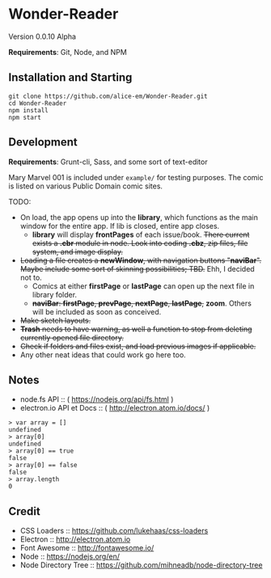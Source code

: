 # Wonder-Reader

Version 0.0.10 Alpha

__Requirements__: Git, Node, and NPM

## Installation and Starting

```shell
git clone https://github.com/alice-em/Wonder-Reader.git
cd Wonder-Reader
npm install
npm start
```

## Development
__Requirements__: Grunt-cli, Sass, and some sort of text-editor

Mary Marvel 001 is included under `example/` for testing purposes. The comic is listed on various Public Domain comic sites.

TODO:
* On load, the app opens up into the __library__, which functions as the main window for the entire app. If lib is closed, entire app closes.
	* __library__ will display __frontPages__ of each issue/book.  ~~There current exists a __.cbr__ module in node.  Look into coding __.cbz__, zip files, file system, and image display.~~
* ~~Loading a file creates a __newWindow__, with navigation buttons "__naviBar__".  Maybe include some sort of skinning possibilities; TBD.~~ Ehh, I decided not to.
	* Comics at either __firstPage__ or __lastPage__ can open up the next file in library folder.
	* ~~__naviBar__: __firstPage__, __prevPage__, __nextPage__, __lastPage__,~~ __zoom__. Others will be included as soon as conceived.
* ~~Make sketch layouts.~~
* ~~__Trash__ needs to have warning, as well a function to stop from deleting currently opened file directory.~~
* ~~Check if folders and files exist, and load previous images if applicable.~~
* Any other neat ideas that could work go here too.


## Notes
* node.fs API :: ( https://nodejs.org/api/fs.html )
* electron.io API et Docs :: ( http://electron.atom.io/docs/ )

```
> var array = []
undefined
> array[0]
undefined
> array[0] == true
false
> array[0] == false
false
> array.length
0
```

## Credit

* CSS Loaders :: https://github.com/lukehaas/css-loaders
* Electron :: http://electron.atom.io
* Font Awesome :: http://fontawesome.io/
* Node :: https://nodejs.org/en/
* Node Directory Tree :: https://github.com/mihneadb/node-directory-tree
